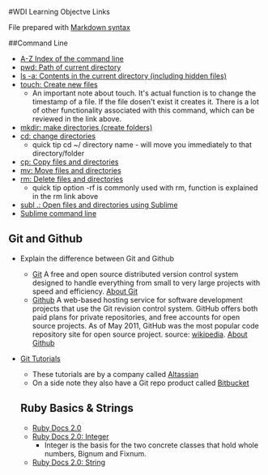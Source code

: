 #WDI Learning Objectve Links

File prepared with [Markdown syntax](http://daringfireball.net/projects/markdown/syntax#p)

##Command Line
* [A-Z Index of the command line](http://ss64.com/osx/)
* [pwd: Path of current directory](http://ss64.com/osx/pwd.html)
* [ls -a:  Contents in the current directory (including hidden files)](http://ss64.com/osx/ls.html)
* [touch: Create new files](http://ss64.com/osx/touch.html)
  * An important note about touch.  It's actual function is to change the timestamp of a file.  If the file dosen't exist it creates it.  There is a lot of other functionality associated with this command, which can be reviewed in the link above.
* [mkdir: make directories (create folders)](http://ss64.com/osx/mkdir.html)
* [cd: change directories](http://ss64.com/osx/cd.html)
  * quick tip cd ~/ directory name - will move you immediately to that directory/folder
* [cp: Copy files and directories](http://ss64.com/osx/cp.html)
* [mv: Move files and directories](http://ss64.com/osx/mv.html)
* [rm: Delete files and directories](http://ss64.com/osx/rm.html)
  * quick tip option -rf is commonly used with rm, function is explained in the rm link above
* [subl .: Open files and directories using Sublime](http://www.sublimetext.com/)
* [Sublime command line](http://www.sublimetext.com/docs/3/osx_command_line.html)

## Git and Github
* Explain the difference between Git and Github
  * [Git](http://git-scm.com/) A free and open source distributed version control system designed to handle everything from small to very large projects with speed and efficiency. [About Git](http://git-scm.com/about)
  * [Github](https://github.com/) A web-based hosting service for software development projects that use the Git revision control system. GitHub offers both paid plans for private repositories, and free accounts for open source projects. As of May 2011, GitHub was the most popular code repository site for open source project. source: [wikipedia](http://en.wikipedia.org/wiki/GitHub).  [About Github](https://github.com/about)
* [Git Tutorials](https://www.atlassian.com/git)
  * These tutorials are by a company called [Altassian](https://www.atlassian.com/)
  * On a side note they also have a Git repo product called [Bitbucket](https://www.atlassian.com/software/bitbucket/overview)

  ## Ruby Basics & Strings
  * [Ruby Docs 2.0](http://ruby-doc.org/)
  * [Ruby Docs 2.0: Integer](http://www.ruby-doc.org/core-2.0.0/Integer.html)
    * Integer is the basis for the two concrete classes that hold whole numbers, Bignum and Fixnum.
  * [Ruby Docs 2.0: String](http://ruby-doc.org/core-2.0.0/String.html#method-i-index)


